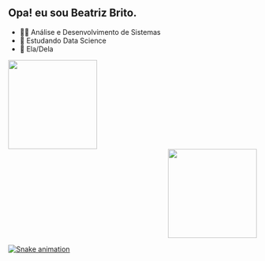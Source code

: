 ## Opa! eu sou Beatriz Brito.

* 👨‍🎓 Análise e Desenvolvimento de Sistemas
* 🎲 Estudando Data Science
* 👩 Ela/Dela

<div align="justify">
  <a href="https://github.com/britobeatriz">
  <img height="180em" src="https://github-readme-stats.vercel.app/api?username=britobeatriz&show_icons=true&theme=algolia&include_all_commits=true&count_private=true"/>
    <div align="right">
  <img height="180em" src="https://github-readme-stats.vercel.app/api/top-langs/?username=britobeatriz&layout=compact&langs_count=7&theme=algolia"/>
    </div>
</div>

![Snake animation](https://github.com/britobeatriz/britobeatriz/blob/output/github-contribution-grid-snake.svg)


